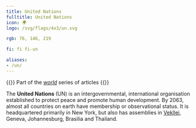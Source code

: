 ```yaml
---
title: United Nations
fulltitle: United Nations
icon: 🌍
logo: /svg/flags/4x3/un.svg

rgb: 76, 146, 219

fi: fi fi-un

aliases:
- /un/
---
```

{{<note series>}}
 Part of the *[world](/world/)* series of articles
{{</note>}}

The **United Nations** (UN) is an intergovernmental, international organisation established to protect peace and promote human development. By 2063, almost all countries on earth have membership or observational status. It is headquartered primarily in New York, but also has assemblies in [<span class="fi fi-com"></span> Vekllei](/vekllei), Geneva, Johannesburg, Brasilia and Thailand.
